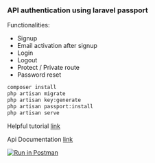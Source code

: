 ### API authentication using laravel passport

Functionalities:
- Signup
- Email activation after signup
- Login
- Logout
- Protect / Private route
- Password reset

```bash
composer install
php artisan migrate
php artisan key:generate
php artisan passport:install
php artisan serve
```
Helpful tutorial [link](https://medium.com/modulr/create-api-authentication-with-passport-of-laravel-5-6-1dc2d400a7f)

Api Documentation [link](https://documenter.getpostman.com/view/4049581/Rzfnk6zL)

[![Run in Postman](https://run.pstmn.io/button.svg)](https://app.getpostman.com/run-collection/4145b43c94582abb9747)